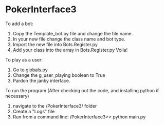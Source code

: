 # PokerInterface3
To add a bot:

  1. Copy the Template_bot.py file and change the file name.
  2. In your new file change the class name and bot type.
  3. Import the new file into Bots.Register.py
  4. Add your class into the array in Bots.Register.py
  Voila!
  
To play as a user:

  1. Go to globals.py
  2. Change the g_user_playing boolean to True
  3. Pardon the janky interface.

To run the program  (After checking out the code, and installing python if necessary)
  1. navigate to the /PokerInterface3/ folder 
  2. Create a "Logs" file
  3. Run from a command line:
    /PokerInterface3>> python main.py
